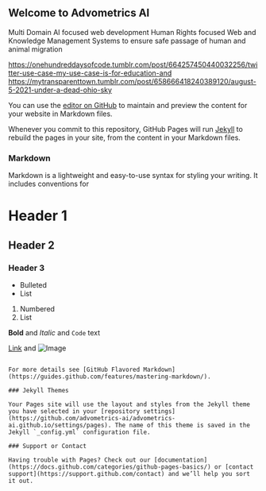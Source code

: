 ## Welcome to Advometrics AI


Multi Domain AI focused web development Human Rights focused Web and Knowledge Management Systems to ensure safe passage of human and animal migration

<div class="tumblr-post" data-href="https://embed.tumblr.com/embed/post/_rgEtASwZ__XWft12HGajQ/664257450440032256" data-did="60e3db24b3eb61eb1eaebc9cf9ee210217b9e55e"><a href="https://onehundreddaysofcode.tumblr.com/post/664257450440032256/twitter-use-case-my-use-case-is-for-education-and">https://onehundreddaysofcode.tumblr.com/post/664257450440032256/twitter-use-case-my-use-case-is-for-education-and</a></div>  <script async src="https://assets.tumblr.com/post.js"></script>



 <div class="tumblr-post" data-href="https://embed.tumblr.com/embed/post/5ZXI2tHQh9Oj1bMDekn-jQ/658666418240389120" data-did="a85339abdade6faa834c0a59d6b1c619946f40c7"><a href="https://mytransparenttown.tumblr.com/post/658666418240389120/august-5-2021-under-a-dead-ohio-sky">https://mytransparenttown.tumblr.com/post/658666418240389120/august-5-2021-under-a-dead-ohio-sky</a></div>  <script async src="https://assets.tumblr.com/post.js"></script>



You can use the [editor on GitHub](https://github.com/advometrics-ai/advometrics-ai.github.io/edit/main/index.md) to maintain and preview the content for your website in Markdown files.

Whenever you commit to this repository, GitHub Pages will run [Jekyll](https://jekyllrb.com/) to rebuild the pages in your site, from the content in your Markdown files.

### Markdown

Markdown is a lightweight and easy-to-use syntax for styling your writing. It includes conventions for


# Header 1
## Header 2
### Header 3

- Bulleted
- List

1. Numbered
2. List

**Bold** and _Italic_ and `Code` text

[Link](url) and ![Image](src)
```

For more details see [GitHub Flavored Markdown](https://guides.github.com/features/mastering-markdown/).

### Jekyll Themes

Your Pages site will use the layout and styles from the Jekyll theme you have selected in your [repository settings](https://github.com/advometrics-ai/advometrics-ai.github.io/settings/pages). The name of this theme is saved in the Jekyll `_config.yml` configuration file.

### Support or Contact

Having trouble with Pages? Check out our [documentation](https://docs.github.com/categories/github-pages-basics/) or [contact support](https://support.github.com/contact) and we’ll help you sort it out.
